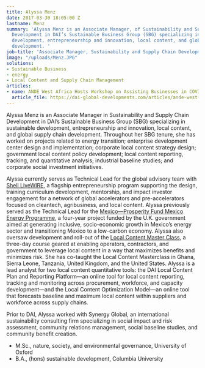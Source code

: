 ```yaml
---
title: Alyssa Menz
date: 2017-03-30 18:05:00 Z
lastname: Menz
summary: 'Alyssa Menz is an Associate Manager, of Sustainability and Supply Chain
  Development in DAI’s Sustainable Business Group (SBG) specializing in sustainable
  development, entrepreneurship and innovation, local content, and global supply chain
  development. '
job-title: 'Associate Manager, Sustainability and Supply Chain Development '
image: "/uploads/Menz.JPG"
solutions:
- Sustainable Business
- energy
- Local Content and Supply Chain Management
articles:
- name: ANDE West Africa Hosts Workshop on Assisting Businesses in COVID-19 Crisis
  article_file: https://dai-global-developments.com/articles/ande-west-africa-hosts-panel-on-assisting-businesses-in-covid-19-crisis
---
```


Alyssa Menz is an Associate Manager in Sustainability and Supply Chain Development in DAI’s Sustainable Business Group (SBG) specializing in sustainable development, entrepreneurship and innovation, local content, and global supply chain development. Throughout her SBG tenure, she has worked on projects related to energy transition; enterprise development center design and implementation; corporate local content strategy design; government local content policy development; local content reporting, tracking, and quantitative analysis; industrial baseline studies; and corporate social investment initiatives.

Alyssa currently serves as Technical Lead for the global advisory team with [Shell LiveWIRE](https://www.dai.com/our-work/projects/worldwide-shell-livewire-global-consultancy), a flagship entrepreneurship program supporting the design, training curriculum development, mentorship, and impact investor engagement for a network of global accelerators and pre-accelerators focused on cleantech, agribusiness, and local content. Alyssa previously served as the Technical Lead for the [Mexico—Prosperity Fund Mexico Energy Programme](https://www.dai.com/our-work/projects/mexico-prosperity-fund-mexico-energy-services-programme), a four-year project funded by the U.K. government aimed at generating inclusive, socio-economic growth in Mexico’s energy sector and transitioning Mexico to a low-carbon economy. Alyssa also oversaw development and roll-out of the [Local Content Master Class](https://www.dai.com/our-work/local-content-master-class), a three-day course geared at enabling operators, contractors, and government to leverage local content in a way that maximizes benefits and minimizes risk. She has co-taught the Local Content Masterclass in Ghana, Sierra Leone, Tanzania, United Kingdom, and the United States. Alyssa is a lead analyst for two local content quantitative tools: the DAI Local Content Plan and Reporting Platform—an online tool for local content reporting, tracking and monitoring across procurement, workforce, and capacity development—and the Local Content Optimization Model—an online tool that forecasts baseline and maximum local content within suppliers and workforce across supply chains.  

Prior to DAI, Alyssa worked with Synergy Global, an international sustainability consulting firm specializing in social impact and risk assessment, community relations management, social baseline studies, and community benefit creation.
 
* M.Sc., nature, society, and environmental governance, University of Oxford
* B.A., (hons) sustainable development, Columbia University